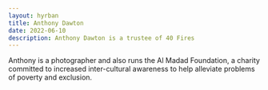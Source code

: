 ```yaml
---
layout: hyrban
title: Anthony Dawton
date: 2022-06-10
description: Anthony Dawton is a trustee of 40 Fires
---
```

Anthony is a photographer and also runs the Al Madad Foundation, a charity committed to increased inter-cultural awareness to help alleviate problems of poverty and exclusion.
